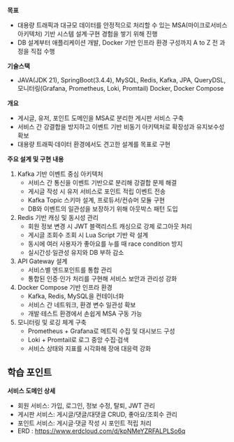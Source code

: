 **목표**

- 대용량 트래픽과 대규모 데이터를 안정적으로 처리할 수 있는 MSA(마이크로서비스 아키텍처) 기반 시스템 설계·구현 경험을 쌓기 위해 진행
- DB 설계부터 애플리케이션 개발, Docker 기반 인프라 환경 구성까지 A to Z 전 과정을 직접 수행

**기술스택**

- JAVA(JDK 21), SpringBoot(3.4.4), MySQL, Redis, Kafka, JPA, QueryDSL, 모니터링(Grafana, Prometheus, Loki, Promtail)
Docker, Docker Compose

**개요**

- 게시글, 유저, 포인트 도메인을 MSA로 분리한 게시판 서비스 구축
- 서비스 간 강결합을 방지하고 이벤트 기반 비동기 아키텍처로 확장성과 유지보수성 확보
- 대용량 트래픽·데이터 환경에서도 견고한 설계를 목표로 구현

**주요 설계 및 구현 내용**
1. Kafka 기반 이벤트 중심 아키텍처
   - 서비스 간 통신을 이벤트 기반으로 분리해 강결합 문제 해결
   - 게시글 작성 시 유저 서비스로 포인트 적립 이벤트 전송
   - Kafka Topic 스키마 설계, 프로듀서/컨슈머 모듈 구현
   - DB와 이벤트의 일관성을 보장하기 위해 아웃박스 패턴 도입
2. Redis 기반 캐싱 및 동시성 관리
   - 회원 정보 변경 시 JWT 블랙리스트 캐싱으로 강제 로그아웃 처리
   - 게시글 조회수 조회 시 Lua Script 기반 락 설계
   - 동시에 여러 사용자가 좋아요를 누를 때 race condition 방지
   - 실시간성·일관성 유지와 DB 부하 감소
3. API Gateway 설계
   - 서비스별 엔드포인트를 통합 관리
   - 통합된 인증·인가 처리를 구현해 서비스 보안과 관리성 강화
4. Docker Compose 기반 인프라 환경
   - Kafka, Redis, MySQL을 컨테이너화
   - 서비스 간 네트워크, 환경 변수 일관성 확보
   - 개발·테스트 환경에서 손쉽게 MSA 구동 가능
5. 모니터링 및 로깅 체계 구축
   - Prometheus + Grafana로 메트릭 수집 및 대시보드 구성
   - Loki + Promtail로 로그 중앙 수집·검색
   - 서비스 상태와 지표를 시각화해 장애 대응력 강화
  
**학습 포인트**
- 


**서비스 도메인 상세**

- 회원 서비스: 가입, 로그인, 정보 수정, 탈퇴, JWT 관리
- 게시판 서비스: 게시글/댓글/대댓글 CRUD, 좋아요/조회수 관리
- 포인트 서비스: 게시글·댓글 작성 시 포인트 적립 처리
- ERD : https://www.erdcloud.com/d/kpNMeYZRFALPLSo6q
